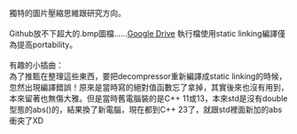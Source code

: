獨特的圖片壓縮思維跟研究方向。<br>
<br>
Github放不下超大的.bmp圖檔......[Google Drive](https://drive.google.com/drive/folders/1RqmBng2F007P9GvN6ec18qIu3THddPA2?usp=sharing<br>)
執行檔使用static linking編譯僅為提高portability。<br>
<br>
有趣的小插曲：<br>
為了推甄在整理這些東西，要把decompressor重新編譯成static linking的時候，忽然出現編譯錯誤！原來是當時寫的絕對值函數忘了拿掉，其實後來也沒有用到，本來留著也無傷大雅。但是當時舊電腦裝的是C++ 11或13，本來std是沒有double型態的abs()的，結果換了新電腦，現在都到C++ 23了，就跟std裡面新加的abs衝突了XD<br>
